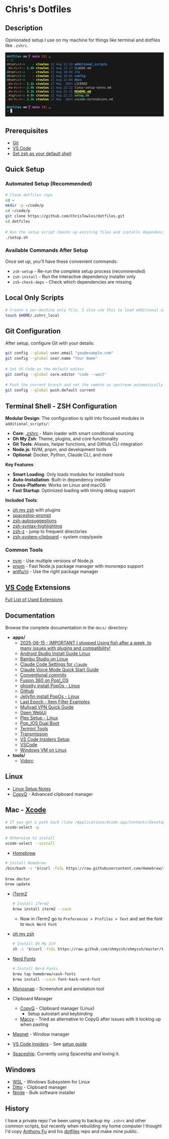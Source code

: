 # Chris's Dotfiles

## Description

Opinionated setup I use on my machine for things like terminal and dotfiles like `.zshrc`.

![](/docs/images/example-for-my-shell.png)


## Prerequisites

- [Git](https://git-scm.com/)
- [VS Code](https://code.visualstudio.com/)
- [Set zsh as your default shell](https://github.com/ohmyzsh/ohmyzsh/wiki/Installing-ZSH#how-to-install-zsh-on-many-platforms)

## Quick Setup

### Automated Setup (Recommended)

```bash
# Clone dotfiles repo
cd ~
mkdir -p ~/code/p
cd ~/code/p
git clone https://github.com/ChrisTowles/dotfiles.git
cd dotfiles

# Run the setup script (backs up existing files and installs dependencies)
./setup.sh
```

### Available Commands After Setup

Once set up, you'll have these convenient commands:

- `zsh-setup` - Re-run the complete setup process (recommended)
- `zsh-install` - Run the interactive dependency installer only
- `zsh-check-deps` - Check which dependencies are missing


## Local Only Scripts

```bash
# Create a per-machine only file. I also use this to load additional scripts from a private repo.
touch $HOME/.zshrc_local

```

## Git Configuration

After setup, configure Git with your details:

```bash
git config --global user.email "you@example.com"
git config --global user.name "Your Name"

# Set VS Code as the default editor
git config --global core.editor "code --wait"

# Push the current branch and set the remote as upstream automatically every time you push
git config --global push.default current
```


## Terminal Shell - ZSH Configuration



**Modular Design**: The configuration is split into focused modules in `additional_scripts/`:
- **Core**: [.zshrc](.zshrc) - Main loader with smart conditional sourcing
- **Oh My Zsh**: Theme, plugins, and core functionality  
- **Git Tools**: Aliases, helper functions, and GitHub CLI integration
- **Node.js**: NVM, pnpm, and development tools
- **Optional**: Docker, Python, Claude CLI, and more

**Key Features**:
- **Smart Loading**: Only loads modules for installed tools
- **Auto-Installation**: Built-in dependency installer
- **Cross-Platform**: Works on Linux and macOS
- **Fast Startup**: Optimized loading with timing debug support

**Included Tools**:
- [oh my zsh](https://ohmyz.sh/) with plugins
- [spaceship-prompt](https://github.com/spaceship-prompt/spaceship-prompt)
- [zsh-autosuggestions](https://github.com/zsh-users/zsh-autosuggestions)
- [zsh-syntax-highlighting](https://github.com/zsh-users/zsh-syntax-highlighting)
- [zsh-z](https://github.com/agkozak/zsh-z) - jump to frequent directories
- [zsh-system-clipboard](https://github.com/kutsan/zsh-system-clipboard) - system copy/paste

### Common Tools
- [nvm](https://github.com/nvm-sh/nvm) - Use multiple versions of Node.js
- [pnpm](https://pnpm.io/) - Fast Node.js package manager with monorepo support
- [antfu/ni](https://github.com/antfu/ni) - Use the right package manager

## [VS Code](https://code.visualstudio.com/) Extensions

[Full List of Used Extensions](./vscode-extensions.md)

## Documentation

Browse the complete documentation in the `docs/` directory:

<!-- TOC_START -->
  - **apps/**
    - [2025-08-15 - IMPORTANT I stopped Using fish after a week, to many issues with plugins and compatibility!](docs/apps/fish.md)
    - [Android Studio Install Guide Linux](docs/apps/andriod-studio.md)
    - [Bambu Studio on Linux](docs/apps/bambu-studio.md)
    - [Claude Code Settings for `claude`](docs/apps/claude-code.md)
    - [Claude Voice Mode Quick Start Guide](docs/apps/voice-mode.md)
    - [Conventional commits](docs/apps/git-conventional-commits.md)
    - [Fusion 360 on Pop!_OS](docs/apps/fustion-360.md)
    - [ghostty install PopOs - Linux](docs/apps/ghostty.md)
    - [Github](docs/apps/github.md)
    - [Jellyfin  install PopOs - Linux](docs/apps/jellyfin.md)
    - [Last Epoch - Item Filter Examples](docs/apps/last-epoch.md)
    - [Mullvad VPN Quick Guide](docs/apps/mullvad-vpn.md)
    - [Open WebUi](docs/apps/open-webui.md)
    - [Plex Setup - Linux](docs/apps/plex.md)
    - [Pop_IOS Dual Boot](docs/apps/pop_os-dual-boot.md)
    - [Terminl Tools](docs/apps/terminal.md)
    - [Transmission](docs/apps/transmission.md)
    - [VS Code Insiders Setup](docs/apps/code-insiders.md)
    - [VSCode](docs/apps/vscode.md)
    - [Windows VM on Linux](docs/apps/windows-on-linux.md)
  - **tools/**
    - [Vidsrc](docs/tools/vidsrc.md)
<!-- TOC_END -->

## Linux

- [Linux Setup Notes](./linux-setup-notes.md)
- [CopyQ](https://hluk.github.io/CopyQ/) - Advanced clipboard manager

## Mac - [Xcode](https://developer.apple.com/xcode/)

```bash
# If you get a path back (like /Applications/Xcode.app/Contents/Developer) then you're good to go
xcode-select -p

# Otherwise to install
xcode-select --install
```

- [Homebrew](https://brew.sh/)

```bash
# Install Homebrew
/bin/bash -c "$(curl -fsSL https://raw.githubusercontent.com/Homebrew/install/master/install.sh)"

brew doctor
brew update
```

- [iTerm2](https://iterm2.com/)
  ```bash
  # Install iTerm2
  brew install iterm2 --cask
  ```
   - Now in iTerm2 go to `Preferences > Profiles > Text` and set the font to `Hack Nerd Font`
- [oh my zsh](https://ohmyz.sh/)
  ```bash
  # Install Oh My Zsh
  sh -c "$(curl -fsSL https://raw.github.com/ohmyzsh/ohmyzsh/master/tools/install.sh)"
  ```
- [Nerd Fonts](https://www.nerdfonts.com/)
  ```bash
  # Install Nerd Fonts
  brew tap homebrew/cask-fonts
  brew install --cask font-hack-nerd-font
  ```
  

- [Monosnap](https://monosnap.com/) - Screenshot and annotation tool
- Clipboard Manager
  - [CopyQ](https://hluk.github.io/CopyQ/) - Clipboard manager (Linux)
    - Setup autostart and keybinding
  - [Maccy](https://maccy.app/) - Tried as alternative to CopyQ after issues with it locking up when pasting
- [Magnet](https://magnet.crowdcafe.com/) - Window manager
- [VS Code Insiders](https://code.visualstudio.com/insiders/) - See [setup guide](docs/apps/code-insiders.md)
- [Spaceship](https://github.com/spaceship-prompt/spaceship-prompt). Currently using Spaceship and loving it. 



## Windows

- [WSL](https://docs.microsoft.com/en-us/windows/wsl/) - Windows Subsystem for Linux
- [Ditto](https://ditto-cp.sourceforge.io/) - Clipboard manager
- [Ninite](https://ninite.com/) - Bulk software installer

## History

I have a private repo I've been using to backup my `.zshrc` and other common scripts, but recently when rebuilding my home computer I thought I'd copy [Anthony Fu](https://github.com/antfu) and his [dotfiles](https://github.com/antfu/dotfiles) repo and make mine public.
